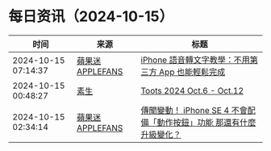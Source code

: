 ﻿# 每日资讯（2024-10-15）

|时间|来源|标题|
|---|---|---|
|2024-10-15 07:14:37|[蘋果迷 APPLEFANS](https://applefans.today/feed/)|[iPhone 語音轉文字教學：不用第三方 App 也能輕鬆完成](https://applefans.today/2024-how-to-voice-to-text-iphone/)|
|2024-10-15 00:48:27|[素生](http://z.arlmy.me/atom.xml)|[Toots 2024 Oct.6 - Oct.12](http://z.arlmy.me/posts/MastodonArchives/2024/MastodonTootsArchives_20241012/)|
|2024-10-15 02:34:14|[蘋果迷 APPLEFANS](https://applefans.today/feed/)|[傳聞變動！ iPhone SE 4 不會配備「動作按鈕」功能 那還有什麼升級變化？](https://applefans.today/2024-10-iphone-se-4-action-button-rumors/)|

